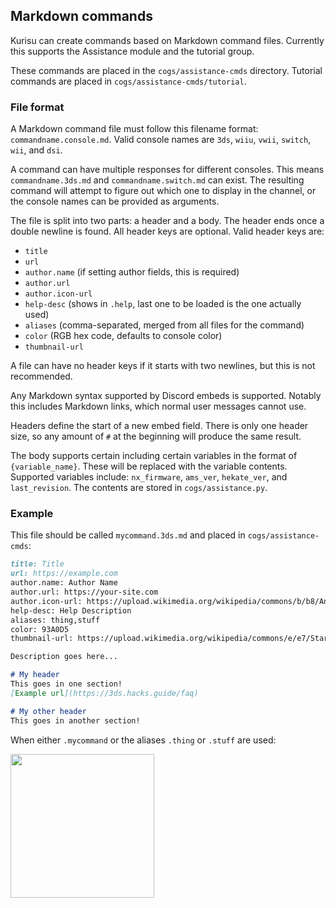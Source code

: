 ## Markdown commands
Kurisu can create commands based on Markdown command files. Currently this supports the Assistance module and the tutorial group.

These commands are placed in the `cogs/assistance-cmds` directory. Tutorial commands are placed in `cogs/assistance-cmds/tutorial`.

### File format
A Markdown command file must follow this filename format: `commandname.console.md`. Valid console names are `3ds`, `wiiu`, `vwii`, `switch`, `wii`, and `dsi`.

A command can have multiple responses for different consoles. This means `commandname.3ds.md` and `commandname.switch.md` can exist. The resulting command will attempt to figure out which one to display in the channel, or the console names can be provided as arguments.

The file is split into two parts: a header and a body. The header ends once a double newline is found. All header keys are optional. Valid header keys are:
* `title`
* `url`
* `author.name` (if setting author fields, this is required)
* `author.url`
* `author.icon-url`
* `help-desc` (shows in `.help`, last one to be loaded is the one actually used)
* `aliases` (comma-separated, merged from all files for the command)
* `color` (RGB hex code, defaults to console color)
* `thumbnail-url`

A file can have no header keys if it starts with two newlines, but this is not recommended.

Any Markdown syntax supported by Discord embeds is supported. Notably this includes Markdown links, which normal user messages cannot use.

Headers define the start of a new embed field. There is only one header size, so any amount of `#` at the beginning will produce the same result.

The body supports certain including certain variables in the format of `{variable_name}`. These will be replaced with the variable contents. Supported variables include: `nx_firmware`, `ams_ver`, `hekate_ver`, and `last_revision`. The contents are stored in `cogs/assistance.py`.

### Example

This file should be called `mycommand.3ds.md` and placed in `cogs/assistance-cmds`:

```md
title: Title
url: https://example.com
author.name: Author Name
author.url: https://your-site.com
author.icon-url: https://upload.wikimedia.org/wikipedia/commons/b/b8/Anagallis_arvensis_2.jpg
help-desc: Help Description
aliases: thing,stuff
color: 93A0D5
thumbnail-url: https://upload.wikimedia.org/wikipedia/commons/e/e7/Starr_070302-5063_Merremia_tuberosa.jpg

Description goes here...

# My header
This goes in one section!
[Example url](https://3ds.hacks.guide/faq)

# My other header
This goes in another section!
```

When either `.mycommand` or the aliases `.thing` or `.stuff` are used:

<img src="https://github.com/nh-server/Kurisu/raw/main/example-embed.png" width="230">
